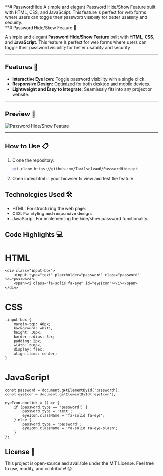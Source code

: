 **# PasswordHide
A simple and elegant Password Hide/Show Feature built with HTML, CSS, and JavaScript. This feature is perfect for web forms where users can toggle their password visibility for better usability and security.  
**# Password Hide/Show Feature 🔐  

A simple and elegant **Password Hide/Show Feature** built with **HTML**, **CSS**, and **JavaScript**. This feature is perfect for web forms where users can toggle their password visibility for better usability and security.  

---

## Features 🚀  

- **Interactive Eye Icon:** Toggle password visibility with a single click.  
- **Responsive Design:** Optimized for both desktop and mobile devices.  
- **Lightweight and Easy to Integrate:** Seamlessly fits into any project or website.  

---

## Preview 👀  

![Password Hide/Show Feature](path/to/your/screenshot.png)  

---

## How to Use 📋  

1. Clone the repository:  
   ```bash
   git clone https://github.com/Tamilselvan6/PasswordHide.git
   ```
2. Open index.html in your browser to view and test the feature.

## Technologies Used 🛠️
- HTML: For structuring the web page.
- CSS: For styling and responsive design.
- JavaScript: For implementing the hide/show password functionality.

## Code Highlights 💻
# HTML
```
<div class="input-box">
    <input type="text" placeholder="password" class="password" id="password">
    <span><i class="fa-solid fa-eye" id="eyeIcon"></i></span>
</div>
```
# CSS
```
.input-box {
    margin-top: 40px;
    background: white;
    height: 30px;
    border-radius: 5px;
    padding: 2px;
    width: 280px;  
    display: flex;
    align-items: center;     
}
```
# JavaScript
```
const password = document.getElementById('password');
const eyeIcon = document.getElementById('eyeIcon');

eyeIcon.onclick = () => {
    if (password.type == 'password') {
        password.type = 'text';
        eyeIcon.className = 'fa-solid fa-eye';
    } else {
        password.type = 'password';
        eyeIcon.className = 'fa-solid fa-eye-slash';
    }
};
```
## License 📜
This project is open-source and available under the MIT License. Feel free to use, modify, and contribute! 😊
